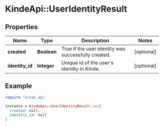 # KindeApi::UserIdentityResult

## Properties

| Name | Type | Description | Notes |
| ---- | ---- | ----------- | ----- |
| **created** | **Boolean** | True if the user identity was successfully created. | [optional] |
| **identity_id** | **Integer** | Unique id of the user&#39;s identity in Kinde. | [optional] |

## Example

```ruby
require 'kinde_api'

instance = KindeApi::UserIdentityResult.new(
  created: null,
  identity_id: null
)
```

